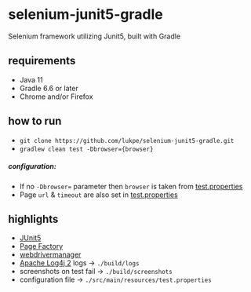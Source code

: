 # selenium-junit5-gradle
Selenium framework utilizing Junit5, built with Gradle

## requirements
* Java 11
* Gradle 6.6 or later
* Chrome and/or Firefox

## how to run
[test.properties]: src/main/resources/test.properties
* `git clone https://github.com/lukpe/selenium-junit5-gradle.git`
* `gradlew clean test -Dbrowser={browser}`

##### configuration:
* If no `-Dbrowser=` parameter then `browser` is taken from [test.properties] 
* Page `url` & `timeout` are also set in [test.properties]

## highlights
* [JUnit5](https://junit.org/junit5/)
* [Page Factory](https://github.com/SeleniumHQ/selenium/wiki/PageFactory)
* [webdrivermanager](https://github.com/bonigarcia/webdrivermanager)
* [Apache Log4j 2](https://logging.apache.org/log4j/2.x/) logs -> `./build/logs`
* screenshots on test fail -> `./build/screenshots`
* configuration file -> `./src/main/resources/test.properties`
